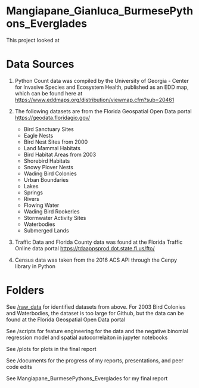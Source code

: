 # Mangiapane_Gianluca_BurmesePythons_Everglades
This project looked at 






# Data Sources 

1. Python Count data was compiled by the University of Georgia - Center for Invasive Species and Ecosystem Health, published as an EDD map, which can be found here at https://www.eddmaps.org/distribution/viewmap.cfm?sub=20461

2. The following datasets are from the Florida Geospatial Open Data portal https://geodata.floridagio.gov/ 

   - Bird Sanctuary Sites
   - Eagle Nests
   - Bird Nest Sites from 2000
   - Land Mammal Habitats
   - Bird Habitat Areas from 2003
   - Shorebird Habitats 
   - Snowy Plover Nests 
   - Wading Bird Colonies
   - Urban Boundaries
   - Lakes
   - Springs
   - Rivers
   - Flowing Water
   - Wading Bird Rookeries
   - Stormwater Activity Sites 
   - Waterbodies
   - Submerged Lands

3. Traffic Data and Florida County data was found at the Florida Traffic Online data portal https://tdaappsprod.dot.state.fl.us/fto/ 

4. Census data was taken from the 2016 ACS API through the Cenpy library in Python 


# Folders 

See [/raw_data](https://github.com/CPLN-680-Spring-2022/Mangiapane_Gianluca_BurmesePythons_Everglades/tree/main/raw_data) for identified datasets from above. For 2003 Bird Colonies and Waterbodies, the dataset is too large for Github, but the data can be found at the Florida Geospatial Open Data portal

See /scripts for feature engineering for the data and the negative binomial regression model and spatial autocorrelaiton in jupyter notebooks 

See /plots for plots in the final report

See /documents for the progress of my reports, presentations, and peer code edits 

See Mangiapane_BurmesePythons_Everglades for my final report
